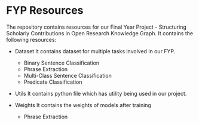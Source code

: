 # FYP Resources
The repository contains resources for our Final Year Project - Structuring Scholarly Contributions in Open Research Knowledge Graph.
It contains the following resources:
* Dataset
	It contains dataset for multiple tasks involved in our FYP.
	* Binary Sentence Classification
	* Phrase Extraction
	* Multi-Class Sentence Classification
	* Predicate Classification
	
* Utils
	It contains python file which has utility being used in our project.
	
* Weights
	It contains the weights of models after training
	* Phrase Extraction